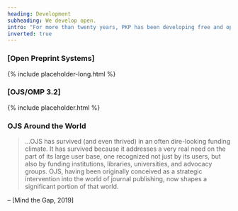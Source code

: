 ```yaml
---
heading: Development
subheading: We develop open.
intro: "For more than twenty years, PKP has been developing free and open source software that improves and adapts with the changing publishing ecosystem. In 2019…"
inverted: true
---
```


### [Open Preprint Systems]

{% include placeholder-long.html %}

### [OJS/OMP 3.2]

{% include placeholder.html %}


### OJS Around the World

> &hellip;OJS has survived (and even thrived) in an often dire-looking funding climate. It has survived because it addresses a very real need on the part of its large user base, one recognized not just by its users, but also by funding institutions, libraries, universities, and advocacy groups. OJS, having been originally conceived as a strategic intervention into the world of journal publishing, now shapes a significant portion of that world.

&ndash; [Mind the Gap, 2019]
